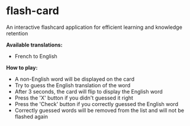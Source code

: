 # flash-card
An interactive flashcard application for efficient learning and knowledge retention

**Available translations:**
- French to English

**How to play:**
- A non-English word will be displayed on the card
- Try to guess the English translation of the word
- After 3 seconds, the card will flip to display the English word
- Press the 'X' button if you didn't guessed it right
- Press the 'Check' button if you correctly guessed the English word
- Correctly guessed words will be removed from the list and will not be flashed again
